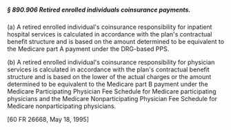 ##### § 890.906 Retired enrolled individuals coinsurance payments. #####

(a) A retired enrolled individual's coinsurance responsibility for inpatient hospital services is calculated in accordance with the plan's contractual benefit structure and is based on the amount determined to be equivalent to the Medicare part A payment under the DRG-based PPS.

(b) A retired enrolled individual's coinsurance responsibility for physician services is calculated in accordance with the plan's contractual benefit structure and is based on the lower of the actual charges or the amount determined to be equivalent to the Medicare part B payment under the Medicare Participating Physician Fee Schedule for Medicare participating physicians and the Medicare Nonparticipating Physician Fee Schedule for Medicare nonparticipating physicians.

[60 FR 26668, May 18, 1995]